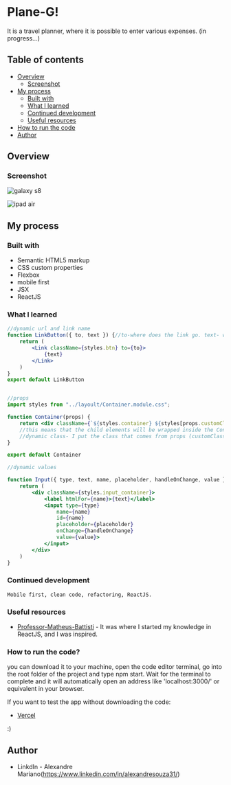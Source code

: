 # Plane-G!

It is a travel planner, where it is possible to enter various expenses.
(in progress...)
## Table of contents

- [Overview](#overview)
  - [Screenshot](#screenshot)
- [My process](#my-process)
  - [Built with](#built-with)
  - [What I learned](#what-i-learned)
  - [Continued development](#continued-development)
  - [Useful resources](#useful-resources)
- [How to run the code](#How-to-run-the-code)
- [Author](#author)

## Overview

### Screenshot
![galaxy s8](https://github.com/alexandreSouza31/plane-G/assets/112407769/1e6b3f6e-9ac5-4792-bf4d-3ac7994824a5)

![ipad air](https://github.com/alexandreSouza31/plane-G/assets/112407769/55487125-a96a-4efd-aa53-babf538a2ea8)

## My process

### Built with

- Semantic HTML5 markup
- CSS custom properties
- Flexbox
- mobile first
- JSX
- ReactJS


### What I learned

```jsx
//dynamic url and link name
function LinkButton({ to, text }) {//to-where does the link go. text- will change the text based on where I'm going to use it.
    return (
        <Link className={styles.btn} to={to}>
            {text}
        </Link>
    )
}
export default LinkButton


//props
import styles from "../layoult/Container.module.css";

function Container(props) {
    return <div className={`${styles.container} ${styles[props.customClass]}`}>{props.children}</div>
    //this means that the child elements will be wrapped inside the Container.
    //dynamic class- I put the class that comes from props (customClass). It's optional, use it when needed.
}

export default Container

//dynamic values

function Input({ type, text, name, placeholder, handleOnChange, value }) {
    return (
        <div className={styles.input_container}>
            <label htmlFor={name}>{text}</label>
            <input type={type}
                name={name}
                id={name}
                placeholder={placeholder}
                onChange={handleOnChange}
                value={value}>
            </input>            
        </div>
    )
}

```

### Continued development

```
Mobile first, clean code, refactoring, ReactJS.
```

### Useful resources

- [Professor-Matheus-Battisti](https://www.youtube.com/watch?v=FXqX7oof0I4&list=PLnDvRpP8BneyVA0SZ2okm-QBojomniQVO&index=1&pp=iAQB) - It was where I started my knowledge in ReactJS, and I was inspired.

### How to run the code? 


you can download it to your machine, open the code editor terminal, go into the root folder of the project and type npm start. Wait for the terminal to complete and it will automatically open an address like 'localhost:3000/' or equivalent in your browser.


If you want to test the app without downloading the code:
- [Vercel](https://plane-g.vercel.app/)

 :)

## Author

- LinkdIn - Alexandre Mariano(https://www.linkedin.com/in/alexandresouza31/)
